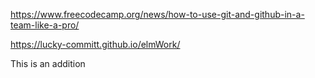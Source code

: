 https://www.freecodecamp.org/news/how-to-use-git-and-github-in-a-team-like-a-pro/

 https://lucky-committ.github.io/elmWork/

This is an addition